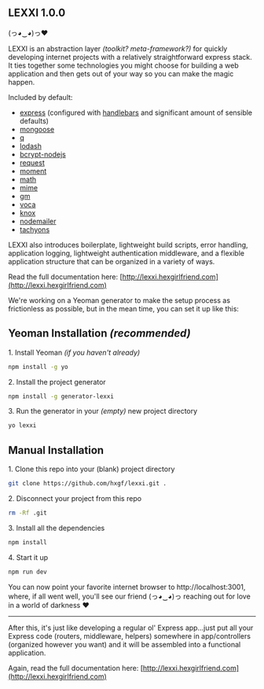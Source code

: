 ## LEXXI 1.0.0

(っ◕‿◕)っ♥

LEXXI is an abstraction layer *(toolkit? meta-framework?)* for quickly developing internet projects with a relatively straightforward express stack. It ties together some technologies you might choose for building a web application and then gets out of your way so you can make the magic happen.

Included by default:
- [express](http://expressjs.com/) (configured with [handlebars](http://handlebarsjs.com/) and significant amount of sensible defaults)
- [mongoose](http://mongoosejs.com/)
- [q](https://github.com/kriskowal/q)
- [lodash](https://lodash.com/)
- [bcrypt-nodejs](https://www.npmjs.com/package/bcrypt-nodejs)
- [request](https://github.com/request/request)
- [moment](http://momentjs.com/)
- [math](http://mathjs.org/)
- [mime](https://github.com/broofa/node-mime)
- [gm](http://aheckmann.github.io/gm/)
- [voca](https://vocajs.com/)
- [knox](https://github.com/Automattic/knox)
- [nodemailer](https://nodemailer.com/)
- [tachyons](http://tachyons.io/)


LEXXI also introduces boilerplate, lightweight build scripts, error handling, application logging, lightweight authentication middleware, and a flexible application structure that can be organized in a variety of ways.

Read the full documentation here: [http://lexxi.hexgirlfriend.com](http://lexxi.hexgirlfriend.com)


We're working on a Yeoman generator to make the setup process as frictionless as possible, but in the mean time, you can set it up like this:


## Yeoman Installation *(recommended)*

1\. Install Yeoman *(if you haven't already)*
```bash
npm install -g yo
```

2\. Install the project generator
```bash
npm install -g generator-lexxi
```

3\. Run the generator in your *(empty)* new project directory
```bash
yo lexxi
```



## Manual Installation

1\. Clone this repo into your (blank) project directory
```bash
git clone https://github.com/hxgf/lexxi.git .
```

2\. Disconnect your project from this repo
```bash
rm -Rf .git
```

3\. Install all the dependencies
```bash
npm install
```

4\. Start it up
```bash
npm run dev
```

You can now point your favorite internet browser to http://localhost:3001, where, if all went well, you'll see our friend (っ◕‿◕)っ reaching out for love in a world of darkness ♥

--------------------------------------------------

After this, it's just like developing a regular ol' Express app...just put all your Express code (routers, middleware, helpers) somewhere in app/controllers (organized however you want) and it will be assembled into a functional application.

Again, read the full documentation here: [http://lexxi.hexgirlfriend.com](http://lexxi.hexgirlfriend.com)
